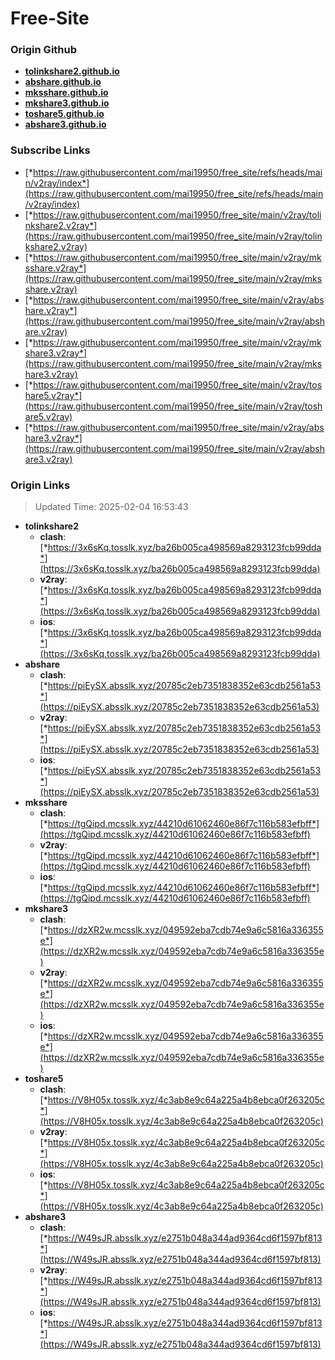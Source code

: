 # Free-Site

### Origin Github

- [**tolinkshare2.github.io**](https://github.com/tolinkshare2/tolinkshare2.github.io)
- [**abshare.github.io**](https://github.com/abshare/abshare.github.io)
- [**mksshare.github.io**](https://github.com/mksshare/mksshare.github.io)
- [**mkshare3.github.io**](https://github.com/mkshare3/mkshare3.github.io)
- [**toshare5.github.io**](https://github.com/toshare5/toshare5.github.io)
- [**abshare3.github.io**](https://github.com/abshare3/abshare3.github.io)

### Subscribe Links

- [*https://raw.githubusercontent.com/mai19950/free_site/refs/heads/main/v2ray/index*](https://raw.githubusercontent.com/mai19950/free_site/refs/heads/main/v2ray/index)
- [*https://raw.githubusercontent.com/mai19950/free_site/main/v2ray/tolinkshare2.v2ray*](https://raw.githubusercontent.com/mai19950/free_site/main/v2ray/tolinkshare2.v2ray)
- [*https://raw.githubusercontent.com/mai19950/free_site/main/v2ray/mksshare.v2ray*](https://raw.githubusercontent.com/mai19950/free_site/main/v2ray/mksshare.v2ray)
- [*https://raw.githubusercontent.com/mai19950/free_site/main/v2ray/abshare.v2ray*](https://raw.githubusercontent.com/mai19950/free_site/main/v2ray/abshare.v2ray)
- [*https://raw.githubusercontent.com/mai19950/free_site/main/v2ray/mkshare3.v2ray*](https://raw.githubusercontent.com/mai19950/free_site/main/v2ray/mkshare3.v2ray)
- [*https://raw.githubusercontent.com/mai19950/free_site/main/v2ray/toshare5.v2ray*](https://raw.githubusercontent.com/mai19950/free_site/main/v2ray/toshare5.v2ray)
- [*https://raw.githubusercontent.com/mai19950/free_site/main/v2ray/abshare3.v2ray*](https://raw.githubusercontent.com/mai19950/free_site/main/v2ray/abshare3.v2ray)

### Origin Links

> Updated Time: 2025-02-04 16:53:43

- **tolinkshare2**
  - **clash**: [*https://3x6sKq.tosslk.xyz/ba26b005ca498569a8293123fcb99dda*](https://3x6sKq.tosslk.xyz/ba26b005ca498569a8293123fcb99dda)
  - **v2ray**: [*https://3x6sKq.tosslk.xyz/ba26b005ca498569a8293123fcb99dda*](https://3x6sKq.tosslk.xyz/ba26b005ca498569a8293123fcb99dda)
  - **ios**: [*https://3x6sKq.tosslk.xyz/ba26b005ca498569a8293123fcb99dda*](https://3x6sKq.tosslk.xyz/ba26b005ca498569a8293123fcb99dda)
- **abshare**
  - **clash**: [*https://piEySX.absslk.xyz/20785c2eb7351838352e63cdb2561a53*](https://piEySX.absslk.xyz/20785c2eb7351838352e63cdb2561a53)
  - **v2ray**: [*https://piEySX.absslk.xyz/20785c2eb7351838352e63cdb2561a53*](https://piEySX.absslk.xyz/20785c2eb7351838352e63cdb2561a53)
  - **ios**: [*https://piEySX.absslk.xyz/20785c2eb7351838352e63cdb2561a53*](https://piEySX.absslk.xyz/20785c2eb7351838352e63cdb2561a53)
- **mksshare**
  - **clash**: [*https://tgQipd.mcsslk.xyz/44210d61062460e86f7c116b583efbff*](https://tgQipd.mcsslk.xyz/44210d61062460e86f7c116b583efbff)
  - **v2ray**: [*https://tgQipd.mcsslk.xyz/44210d61062460e86f7c116b583efbff*](https://tgQipd.mcsslk.xyz/44210d61062460e86f7c116b583efbff)
  - **ios**: [*https://tgQipd.mcsslk.xyz/44210d61062460e86f7c116b583efbff*](https://tgQipd.mcsslk.xyz/44210d61062460e86f7c116b583efbff)
- **mkshare3**
  - **clash**: [*https://dzXR2w.mcsslk.xyz/049592eba7cdb74e9a6c5816a336355e*](https://dzXR2w.mcsslk.xyz/049592eba7cdb74e9a6c5816a336355e)
  - **v2ray**: [*https://dzXR2w.mcsslk.xyz/049592eba7cdb74e9a6c5816a336355e*](https://dzXR2w.mcsslk.xyz/049592eba7cdb74e9a6c5816a336355e)
  - **ios**: [*https://dzXR2w.mcsslk.xyz/049592eba7cdb74e9a6c5816a336355e*](https://dzXR2w.mcsslk.xyz/049592eba7cdb74e9a6c5816a336355e)
- **toshare5**
  - **clash**: [*https://V8H05x.tosslk.xyz/4c3ab8e9c64a225a4b8ebca0f263205c*](https://V8H05x.tosslk.xyz/4c3ab8e9c64a225a4b8ebca0f263205c)
  - **v2ray**: [*https://V8H05x.tosslk.xyz/4c3ab8e9c64a225a4b8ebca0f263205c*](https://V8H05x.tosslk.xyz/4c3ab8e9c64a225a4b8ebca0f263205c)
  - **ios**: [*https://V8H05x.tosslk.xyz/4c3ab8e9c64a225a4b8ebca0f263205c*](https://V8H05x.tosslk.xyz/4c3ab8e9c64a225a4b8ebca0f263205c)
- **abshare3**
  - **clash**: [*https://W49sJR.absslk.xyz/e2751b048a344ad9364cd6f1597bf813*](https://W49sJR.absslk.xyz/e2751b048a344ad9364cd6f1597bf813)
  - **v2ray**: [*https://W49sJR.absslk.xyz/e2751b048a344ad9364cd6f1597bf813*](https://W49sJR.absslk.xyz/e2751b048a344ad9364cd6f1597bf813)
  - **ios**: [*https://W49sJR.absslk.xyz/e2751b048a344ad9364cd6f1597bf813*](https://W49sJR.absslk.xyz/e2751b048a344ad9364cd6f1597bf813)
